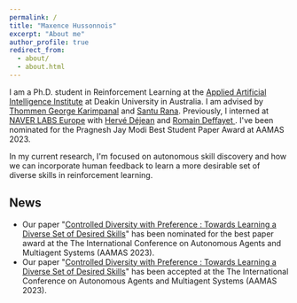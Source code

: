 ```yaml
---
permalink: /
title: "Maxence Hussonnois"
excerpt: "About me"
author_profile: true
redirect_from: 
  - about/
  - about.html
---
```


I am a Ph.D. student in Reinforcement Learning at the [Applied Artificial Intelligence Institute](https://a2i2.deakin.edu.au)  at Deakin University in Australia. I am advised by [Thommen George Karimpanal](https://www.thommengk.com) and [Santu Rana](https://scholar.google.com.au/citations?user=S9PwnMYAAAAJ&hl=en). Previously, I interned at [NAVER LABS Europe](https://europe.naverlabs.com/) with [Hervé Déjean](https://scholar.google.com/citations?user=ADMeAc4AAAAJ&hl=fr) and [Romain Deffayet ](https://www.deffayet.cc/).  I've been nominated for the Pragnesh Jay Modi Best Student Paper Award at AAMAS 2023.


In my current research, I'm focused on autonomous skill discovery and how we can incorporate human feedback to learn a more desirable set of diverse skills in reinforcement learning. 





## News

- Our paper "[Controlled Diversity with Preference : Towards Learning a Diverse Set of Desired Skills](https://arxiv.org/abs/2303.04592)" has been nominated for the best paper award at the The International Conference on Autonomous Agents and Multiagent Systems (AAMAS 2023).
- Our paper "[Controlled Diversity with Preference : Towards Learning a Diverse Set of Desired Skills](https://arxiv.org/abs/2303.04592)" has been accepted  at the The International Conference on Autonomous Agents and Multiagent Systems (AAMAS 2023).
